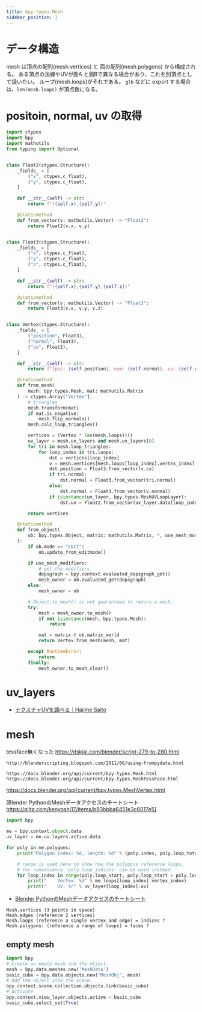 ```yaml
---
title: bpy.types.Mesh
sidebar_position: 1
---
```


# データ構造

mesh は頂点の配列(mesh.vertices) と 面の配列(mesh.polygons) から構成される。
ある頂点の法線やUVが面A と面Bで異なる場合があり、これを別頂点として扱いたい。
ループ(mesh.loops)がそれである。
`glb` などに export する場合は、`len(mesh.loops)` が頂点数になる。

# positoin, normal, uv の取得

```python
import ctypes
import bpy
import mathutils
from typing import Optional


class Float2(ctypes.Structure):
    _fields_ = [
        ("x", ctypes.c_float),
        ("y", ctypes.c_float),
    ]

    def __str__(self) -> str:
        return f"({self.x},{self.y})"

    @staticmethod
    def from_vector(v: mathutils.Vector) -> "Float2":
        return Float2(v.x, v.y)


class Float3(ctypes.Structure):
    _fields_ = [
        ("x", ctypes.c_float),
        ("y", ctypes.c_float),
        ("z", ctypes.c_float),
    ]

    def __str__(self) -> str:
        return f"({self.x},{self.y},{self.z})"

    @staticmethod
    def from_vector(v: mathutils.Vector) -> "Float3":
        return Float3(v.x, v.y, v.z)


class Vertex(ctypes.Structure):
    _fields_ = [
        ("position", Float3),
        ("normal", Float3),
        ("uv", Float2),
    ]

    def __str__(self) -> str:
        return f"[pos: {self.position}, nom: {self.normal}, uv: {self.uv}]"

    @staticmethod
    def from_mesh(
        mesh: bpy.types.Mesh, mat: mathutils.Matrix
    ) -> ctypes.Array["Vertex"]:
        # triangles
        mesh.transform(mat)
        if mat.is_negative:
            mesh.flip_normals()
        mesh.calc_loop_triangles()

        vertices = (Vertex * len(mesh.loops))()
        uv_layer = mesh.uv_layers and mesh.uv_layers[0]
        for tri in mesh.loop_triangles:
            for loop_index in tri.loops:
                dst = vertices[loop_index]
                v = mesh.vertices[mesh.loops[loop_index].vertex_index]
                dst.position = Float3.from_vector(v.co)
                if tri.normal:
                    dst.normal = Float3.from_vector(tri.normal)
                else:
                    dst.normal = Float3.from_vector(v.normal)
                if isinstance(uv_layer, bpy.types.MeshUVLoopLayer):
                    dst.uv = Float2.from_vector(uv_layer.data[loop_index].uv)

        return vertices

    @staticmethod
    def from_object(
        ob: bpy.types.Object, matrix: mathutils.Matrix, *, use_mesh_modifiers=False
    ):
        if ob.mode == "EDIT":
            ob.update_from_editmode()

        if use_mesh_modifiers:
            # get the modifiers
            depsgraph = bpy.context.evaluated_depsgraph_get()
            mesh_owner = ob.evaluated_get(depsgraph)
        else:
            mesh_owner = ob

        # Object.to_mesh() is not guaranteed to return a mesh.
        try:
            mesh = mesh_owner.to_mesh()
            if not isinstance(mesh, bpy.types.Mesh):
                return

            mat = matrix @ ob.matrix_world
            return Vertex.from_mesh(mesh, mat)

        except RuntimeError:
            return
        finally:
            mesh_owner.to_mesh_clear()

```

# uv_layers

- [テクスチャUVを調べる｜Hajime Saito](https://note.com/replicorn/n/nc6f582006a99)

# mesh

tessface無くなった
https://dskjal.com/blender/script-279-to-280.html

```
http://blenderscripting.blogspot.com/2011/06/using-frompydata.html

https://docs.blender.org/api/current/bpy.types.Mesh.html
https://docs.blender.org/api/current/bpy.types.MeshTessFace.html
```

https://docs.blender.org/api/current/bpy.types.MeshVertex.html

\[Blender PythonのMeshデータアクセスのチートシート https://qiita.com/kenyoshi17/items/b93bbba6451e3c6017e5]

```py
import bpy

me = bpy.context.object.data
uv_layer = me.uv.layers.active.data

for poly in me.polygons:
    print("Polygon index: %d, length: %d" % (poly.index, poly.loop_total))

    # range is used here to show how the polygons reference loops,
    # for convenience 'poly.loop_indices' can be used instead.
    for loop_index in range(poly.loop_start, poly.loop_start + poly.loop_total):
        print("    Vertex: %d" % me.loops[loop_index].vertex_index)
        print("    UV: %r" % uv_layer[loop_index].uv)
```

- [Blender PythonのMeshデータアクセスのチートシート](https://qiita.com/kenyoshi17/items/b93bbba6451e3c6017e5)

```
Mesh.vertices (3 points in space)
Mesh.edges (reference 2 vertices)
Mesh.loops (reference a single vertex and edge) = indices ?
Mesh.polygons: (reference a range of loops) = faces ?
```

## empty mesh

```py
import bpy
# Create an empty mesh and the object.
mesh = bpy.data.meshes.new('MeshData')
basic_cube = bpy.data.objects.new("MeshObj", mesh)
# Add the object into the scene.
bpy.context.scene.collection.objects.link(basic_cube)
# Activate
bpy.context.view_layer.objects.active = basic_cube
basic_cube.select_set(True)
```
